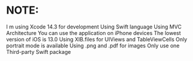 # NOTE:




I m using Xcode 14.3 for development
Using Swift language
Using MVC Architecture
You can use the application on iPhone devices
The lowest version of iOS is 13.0
Using XIB.files for UIViews and TableViewCells
Only portrait mode is available
Using .png and .pdf for images
Only use one Third-party Swift package 

